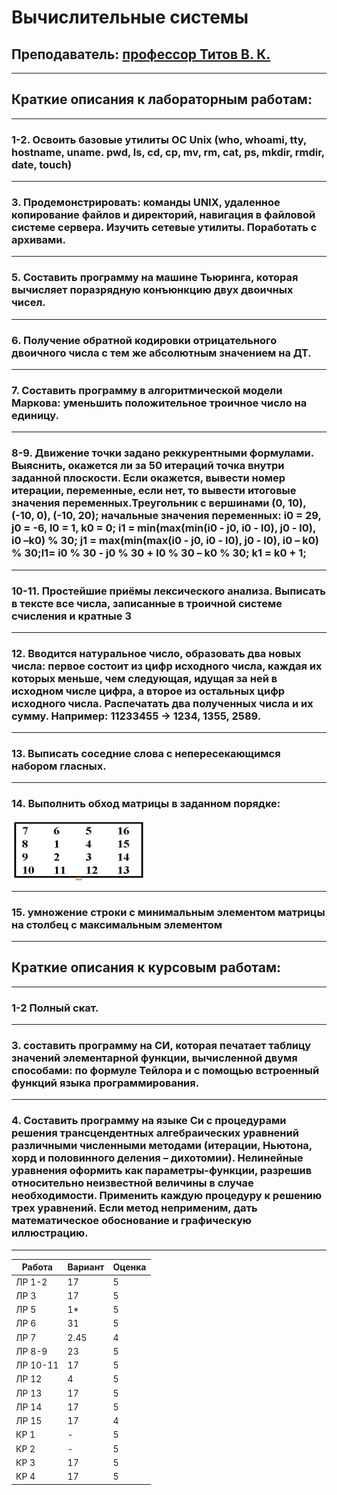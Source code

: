 # Вычислительные системы
## Преподаватель: <ins>профессор Титов В. К.
___
## Краткие описания к лабораторным работам:
___
### 1-2. Освоить базовые утилиты ОС Unix (who, whoami, tty, hostname, uname. pwd, ls, cd, cp, mv, rm, cat, ps, mkdir, rmdir, date, touch)
___
### 3. Продемонстрировать: команды UNIX, удаленное копирование файлов и директорий, навигация в файловой системе сервера. Изучить сетевые утилиты. Поработать с архивами.
___
### 5. Составить программу на машине Тьюринга, которая вычисляет поразрядную конъюнкцию двух двоичных чисел.
___
### 6. Получение обратной кодировки отрицательного двоичного числа с тем же абсолютным значением на ДТ.
___
### 7. Составить программу в алгоритмической модели Маркова: уменьшить положительное троичное число на единицу.
___
### 8-9. Движение точки задано реккурентными формулами. Выяснить, окажется ли за 50 итераций точка внутри заданной плоскости. Если окажется, вывести номер итерации, переменные, если нет, то вывести итоговые значения переменных.Треугольник с вершинами (0, 10), (-10, 0), (-10, 20); начальные значения переменных: i0 = 29, j0 = -6, l0 = 1, k0 = 0; i1 = min(max(min(i0 - j0, i0 - l0), j0 - l0), i0 –k0) % 30; j1 = max(min(max(i0 - j0, i0 - l0), j0 - l0), i0 – k0) % 30;l1= i0 % 30 -  j0 % 30 + l0 % 30 – k0 % 30; k1 = k0 + 1;
___
### 10-11. Простейшие приёмы лексического анализа. Выписать в тексте все числа, записанные в троичной системе счисления и кратные 3
___
### 12. Вводится натуральное число, образовать два новых числа: первое состоит из цифр исходного числа, каждая их которых меньше, чем следующая, идущая за ней в исходном числе цифра, а второе из остальных цифр исходного числа. Распечатать два полученных числа и их сумму. Например: 11233455 -> 1234, 1355, 2589.
___
### 13. Выписать соседние слова с непересекающимся набором гласных.
___
### 14. Выполнить обход матрицы в заданном порядке: 
![task](14(5)/Снимок%20экрана%20от%202022-07-20%2015-16-08.png)
___
### 15. умножение строки с минимальным элементом матрицы на столбец с максимальным элементом
___
## Краткие описания к курсовым работам:
___
### 1-2 Полный скат.
___
### 3. составить программу на СИ, которая печатает таблицу значений элементарной функции, вычисленной двумя способами: по формуле Тейлора и с помощью встроенный функций языка программирования.
___ 
### 4. Составить программу на языке Си с процедурами решения трансцендентных алгебраических уравнений различными численными методами (итерации, Ньютона, хорд и половинного деления – дихотомии). Нелинейные уравнения оформить как параметры-функции, разрешив относительно неизвестной величины в случае необходимости. Применить каждую процедуру к решению трех уравнений. Если метод неприменим, дать математическое обоснование и графическую иллюстрацию.
___

Работа | Вариант | Оценка
----- | ----- | -----
ЛР 1-2| 17 | 5
ЛР 3| 17  | 5
ЛР 5 | 1* | 5
ЛР 6 | 31 | 5
ЛР 7 | 2.45 | 4
ЛР 8-9 | 23 | 5
ЛР 10-11 | 17 | 5
ЛР 12 | 4 | 5
ЛР 13 | 17 | 5
ЛР 14 | 17 | 5
ЛР 15 | 17 | 4
КР 1 | - | 5
КР 2 | - | 5
КР 3 | 17 | 5
КР 4 | 17 | 5



